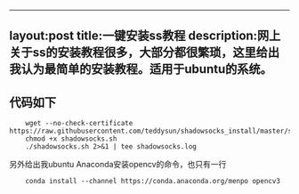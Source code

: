
---
layout:post
title:一键安装ss教程
description:网上关于ss的安装教程很多，大部分都很繁琐，这里给出我认为最简单的安装教程。适用于ubuntu的系统。
---
## 代码如下

		wget --no-check-certificate https://raw.githubusercontent.com/teddysun/shadowsocks_install/master/shadowsocks.sh
		chmod +x shadowsocks.sh
		./shadowsocks.sh 2>&1 | tee shadowsocks.log



另外给出我ubuntu Anaconda安装opencv的命令，也只有一行


		conda install --channel https://conda.anaconda.org/menpo opencv3
